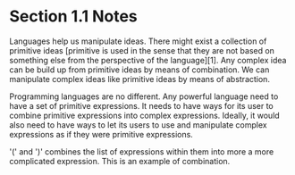 # Section 1.1 Notes

Languages help us manipulate ideas. There might exist a collection of primitive
ideas [primitive is used in the sense that they are not based on something else
from the perspective of the language][1]. Any complex idea can be build up from primitive ideas by means of
combination. We can manipulate complex ideas like primitive ideas by means of
abstraction.

Programming languages are no different. Any powerful language need to have a set
of primitive expressions. It needs to have ways for its user to combine
primitive expressions into complex expressions. Ideally, it would also need to
have ways to let its users to use and manipulate complex expressions as if they
were primitive expressions.



'(' and ')' combines the list of expressions within them into more a more 
complicated expression. This is an example of combination.
